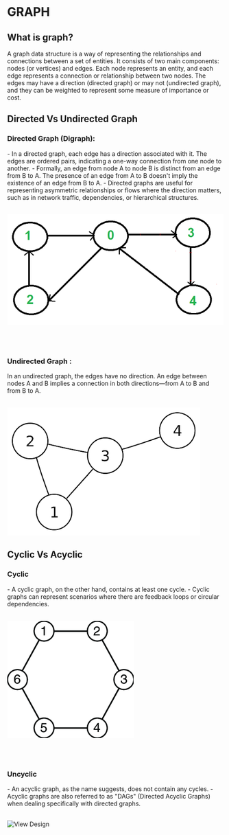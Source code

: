 # GRAPH

## What is graph?

A graph data structure is a way of representing the relationships and connections between a set of entities. It consists of two main components: nodes (or vertices) and edges. Each node represents an entity, and each edge represents a connection or relationship between two nodes. The edges may have a direction (directed graph) or may not (undirected graph), and they can be weighted to represent some measure of importance or cost.

## Directed Vs Undirected Graph

<h3>Directed Graph (Digraph):</h3>
- In a directed graph, each edge has a direction associated with it. The edges are ordered pairs, indicating a one-way connection from one node to another.
- Formally, an edge from node A to node B is distinct from an edge from B to A. The presence of an edge from A to B doesn't imply the existence of an edge from B to A.
- Directed graphs are useful for representing asymmetric relationships or flows where the direction matters, such as in network traffic, dependencies, or hierarchical structures.
<br>
<br>

![View Design](assets/directed-graph.png)

<br>
<br>

<h3>Undirected Graph :</h3>
In an undirected graph, the edges have no direction. An edge between nodes A and B implies a connection in both directions—from A to B and from B to A.
<br>
<br>

![View Design](assets/undirected-graph.png)

## Cyclic Vs Acyclic

<h3>Cyclic</h3>
- A cyclic graph, on the other hand, contains at least one cycle.
- Cyclic graphs can represent scenarios where there are feedback loops or circular dependencies.
<br>
<br>

![View Design](assets/cyclic-graph.png)

<br>
<br>

<h3>Uncyclic</h3>
- An acyclic graph, as the name suggests, does not contain any cycles.
- Acyclic graphs are also referred to as "DAGs" (Directed Acyclic Graphs) when dealing specifically with directed graphs.
<br>
<br>

![View Design](assets/uncyclic-grapg.webp.png)
